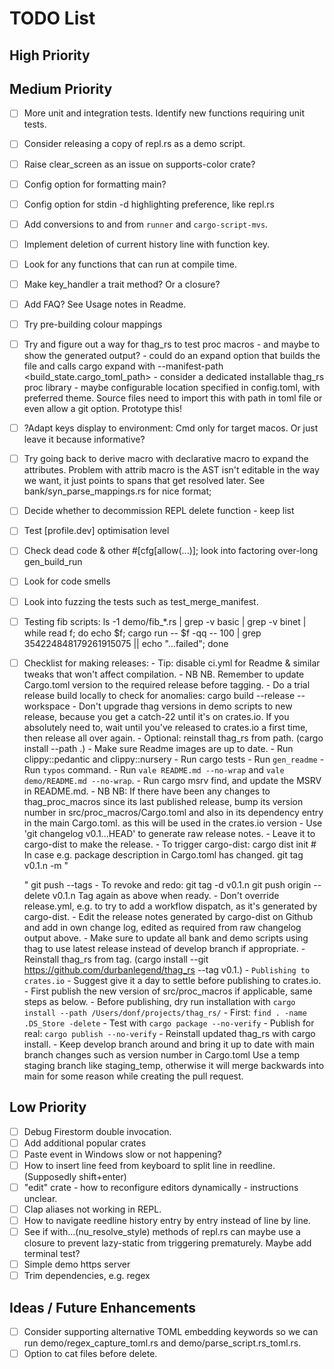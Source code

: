 # TODO List

## High Priority

## Medium Priority
- [ ]  More unit and integration tests. Identify new functions requiring unit tests.
- [ ]  Consider releasing a copy of repl.rs as a demo script.
- [ ]  Raise clear_screen as an issue on supports-color crate?
- [ ]  Config option for formatting main?
- [ ]  Config option for stdin -d highlighting preference, like repl.rs
- [ ]  Add conversions to and from `runner` and `cargo-script-mvs`.
- [ ]  Implement deletion of current history line with function key.
- [ ]  Look for any functions that can run at compile time.
- [ ]  Make key_handler a trait method? Or a closure?
- [ ]  Add FAQ? See Usage notes in Readme.
- [ ]  Try pre-building colour mappings
- [ ]  Try and figure out a way for thag_rs to test proc macros - and maybe to show the generated output?
        - could do an expand option that builds the file and calls cargo expand with --manifest-path <build_state.cargo_toml_path>
        - consider a dedicated installable thag_rs proc library - maybe configurable location specified in config.toml, with preferred theme.
            Source files need to import this with path in toml file or even allow a git option.
            Prototype this!
- [ ]  ?Adapt keys display to environment: Cmd only for target macos. Or just leave it because informative?
- [ ]  Try going back to derive macro with declarative macro to expand the attributes. Problem with attrib macro is the AST isn't
        editable in the way we want, it just points to spans that get resolved later. See bank/syn_parse_mappings.rs for nice format;
- [ ]  Decide whether to decommission REPL delete function - keep list
- [ ]  Test [profile.dev] optimisation level
- [ ]  Check dead code & other #[cfg[allow(...)]; look into factoring over-long gen_build_run
- [ ]  Look for code smells
- [ ]  Look into fuzzing the tests such as test_merge_manifest.
- [ ]  Testing fib scripts: ls -1 demo/fib_*.rs | grep -v basic | grep -v binet | while read f; do echo $f;  cargo run -- $f -qq -- 100 | grep 354224848179261915075 || echo "...failed"; done

- [ ]  Checklist for making releases:
       - Tip: disable ci.yml for Readme & similar tweaks that won't affect compilation.
       - NB NB. Remember to update Cargo.toml version to the required release before tagging.
       - Do a trial release build locally to check for anomalies: cargo build --release --workspace
       - Don't upgrade thag versions in demo scripts to new release, because you get a
           catch-22 until it's on crates.io. If you absolutely need to, wait until you've
           released to crates.io a first time, then release all over again.
       - Optional: reinstall thag_rs from path. (cargo install --path .)
       - Make sure Readme images are up to date.
       - Run clippy::pedantic and clippy::nursery
       - Run cargo tests
       - Run `gen_readme`
       - Run `typos` command.
       - Run `vale README.md --no-wrap` and `vale demo/README.md --no-wrap`.
       - Run cargo msrv find, and update the MSRV in README.md.
       - NB NB: If there have been any changes to thag_proc_macros since its last published release, bump its version number
             in src/proc_macros/Cargo.toml and also in its dependency entry in the main Cargo.toml. as this will be used in
             the crates.io version
       - Use 'git changelog v0.1.<n-1>..HEAD' to generate raw release notes.
       - Leave it to cargo-dist to make the release.
       - To trigger cargo-dist:
            cargo dist init  # In case e.g. package description in Cargo.toml has changed.
            git tag v0.1.n -m "<Summary>"
            git push --tags
       - To revoke and redo:
            git tag -d v0.1.n
            git push origin --delete v0.1.n
            Tag again as above when ready.
       - Don't override release.yml, e.g. to try to add a workflow dispatch, as it's generated by cargo-dist.
       - Edit the release notes generated by cargo-dist on Github and add in
           own change log, edited as required from raw changelog output above.
       - Make sure to update all bank and demo scripts using thag to use latest release instead of develop branch if appropriate.
       - Reinstall thag_rs from tag. (cargo install --git https://github.com/durbanlegend/thag_rs --tag v0.1.<n>)
       - `Publishing to crates.io`
            - Suggest give it a day to settle before publishing to crates.io.
            - First publish the new version of src/proc_macros if applicable, same steps as below.
            - Before publishing, dry run installation with `cargo install --path /Users/donf/projects/thag_rs/`
            - First: `find . -name .DS_Store -delete`
            - Test with `cargo package --no-verify`
            - Publish for real: `cargo publish --no-verify`
            - Reinstall updated thag_rs with cargo install.
            - Keep develop branch around and bring it up to date with main branch changes such as version number in Cargo.toml
                  Use a temp staging branch like staging_temp, otherwise it will merge backwards into main for some reason while creating
                  the pull request.


## Low Priority
- [ ]  Debug Firestorm double invocation.
- [ ]  Add additional popular crates
- [ ]  Paste event in Windows slow or not happening?
- [ ]  How to insert line feed from keyboard to split line in reedline. (Supposedly shift+enter)
- [ ]  "edit" crate - how to reconfigure editors dynamically - instructions unclear.
- [ ]  Clap aliases not working in REPL.
- [ ]  How to navigate reedline history entry by entry instead of line by line.
- [ ]  See if with...(nu_resolve_style) methods of repl.rs can maybe use a closure to prevent lazy-static from triggering prematurely. Maybe add terminal test?
- [ ]  Simple demo https server
- [ ]  Trim dependencies, e.g. regex

## Ideas / Future Enhancements
- [ ]  Consider supporting alternative TOML embedding keywords so we can run demo/regex_capture_toml.rs and demo/parse_script.rs_toml.rs.
- [ ]  Option to cat files before delete.
